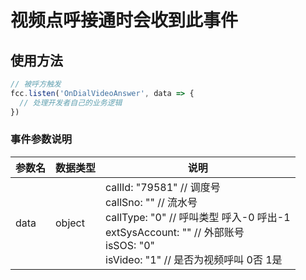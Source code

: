 # 视频点呼接通时会收到此事件

## 使用方法

```typescript
// 被呼方触发
fcc.listen('OnDialVideoAnswer', data => {
  // 处理开发者自己的业务逻辑
})
```
<!-- **入参说明** -->


### 事件参数说明

| **参数名**  | **数据类型** | **说明**                       |
| ----------- | ------------ | --------------------------------------------- |
| data       | object       | callId: "79581"   // 调度号<br/>callSno: ""    // 流水号<br/>callType: "0"   // 呼叫类型  呼入-0 呼出-1  <br/>extSysAccount: ""   // 外部账号<br/>isSOS: "0"<br/>isVideo: "1"  // 是否为视频呼叫 0否 1是<br/>                     | 
